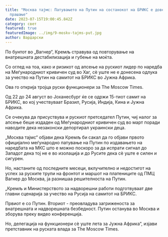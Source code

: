 ```yaml
---
title: "Москва тајмс: Патувањето на Путин на состанокот на БРИКС е доведено во
  прашање"
date: 2023-07-15T19:00:45.842Z
category: свет
featured: true
featuredImage: ../img/9-moskv-tajms-put.jpg
author: Вардарски
---
```

По бунтот во „Вагнер“, Кремљ стравува од повторување на внатрешната дестабилизација и губење на моќта.

Со оглед на тоа, како и ризикот од апсење на рускиот лидер по наредба на Меѓународниот кривичен суд во Хаг, сè уште не е донесена одлука за учество на Путин на самитот на БРИКС во Јужна Африка.

Ова го открија тројца руски функционери за The Moscow Times.

Од 22 до 24 август во Јоханесбург ќе се одржи 15-тиот самит на БРИКС, во кој учествуваат Бразил, Русија, Индија, Кина и Јужна Африка.

Се очекува да присуствува и рускиот претседател Путин, чиј налог за апсење беше издаден од Меѓународниот кривичен суд во март поради наводите дека незаконски депортирал украински деца.

„Москва тајмс“ објави дека Кремљ би сакал да го објави првото официјално меѓународно патување на Путин по издавањето на наредбата на МКС што е можно поскоро за да испрати сигнал до Западот дека тој не е во изолација и до Русите дека сè уште е силен и сигурен.

Но, настаните од последните месеци, вклучително и недостигот на успех за руските трупи на фронтот и маршот на платениците од ПМЦ Вагнер до Москва, ја разнишаа решителноста на Путин.

„Кремљ и Министерството за надворешни работи подготвуваат две главни сценарија за учество на Русија на самитот на БРИКС.

Првиот е со Путин. Вториот - преовладува загриженоста за внатрешната и надворешната безбедност. Путин останува во Москва и зборува преку видео конференција.

Но, делегација на функционери сè уште лета за Јужна Африка“, изјави претставник на руската влада за The Moscow Times.